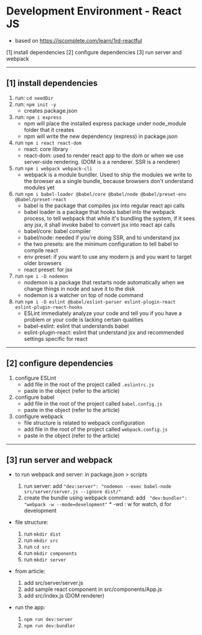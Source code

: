 ﻿# Development Environment - React JS
 
- based on https://jscomplete.com/learn/1rd-reactful

[1] install dependencies
[2] configure dependencies
[3] run server and webpack


-------------------------
[1] install dependencies
-------------------------
1. run: ``` cd needDir ```
2. run: ``` npm init -y ```
    * creates package.json
3. run: ``` npm i express ``` 
    * npm will place the installed express package under node_module folder that it creates
    * npm will write the new dependency (express) in package.json
4. run ``` npm i react react-dom ```
    * react: core library
    * react-dom: used to render react app to the dom or when we use server-side rendering. (DOM is a a renderer. SSR is a renderer)
5. run ``` npm i webpack webpack-cli ```
    * webpack is a module bundler. Used to ship the modules we write to the browser as a single bundle, because browsers don't understand modules yet
6. run ``` npm i babel-loader @babel/core @babel/node @babel/preset-env @babel/preset-react ```
    * babel is the package that compiles jsx into regular react api calls
    * babel loader is a package that hooks babel into the webpack process, to tell webpack that while it's bundling the system, if it sees any jsx, it shall invoke babel to convert jsx into react api calls
    * babel/core: babel compiler
    * babel/node: needed if you're doing SSR, and to understand jsx
    * the two presets: are the minimum configuration to tell babel to compile react
    * env preset: if you want to use any modern js and you want to target older browsers
    * react preset: for jsx  
7. run ``` npm i -D nodemon ```
    * nodemon is a package that restarts node automatically when we change things in node and save it to the disk 
    * nodemon is a watcher on top of node command
8. run ``` npm i -D eslint @babel/eslint-parser eslint-plugin-react eslint-plugin-react-hooks ```
    * ESLint immediately analyze your code and tell you if you have a problem or your code is lacking certain qualities
    * babel-eslint: eslint that understands babel
    * eslint-plugin-react: eslint that understand jsx and recommended settings specific for react


---------------------------
[2] configure dependencies
---------------------------    

1. configure ESLint
    * add file in the root of the project called ``` .eslintrc.js ```
    * paste in the object (refer to the article)
2. configure babel 
    * add file in the root of the project called ``` babel.config.js ```
    * paste in the object (refer to the article) 
3. configure webpack
    * file structure is related to webpack configuration
    * add file in the root of the project called ``` webpack.config.js ```
    * paste in the object (refer to the article)


---------------------------
[3] run server and webpack
---------------------------

* to run webpack and server:
  in package.json > scripts
    1. run server: add ``` "dev:server": "nodemon --exec babel-node src/server/server.js --ignore dist/" ```
    2. create the bundle using webpack command: add ```  "dev:bundler": "webpack -w --mode=development" ``` 
      * -wd : w for watch, d for development
      
    
* file structure:
  1. run  ``` mkdir dist ```
  2. run  ``` mkdir src ```
  3. run  ``` cd src ```
  4. run  ``` mkdir components ```
  5. run  ``` mkdir server ```


* from article:
  1. add src/server/server.js
  2. add sample react component in src/components/App.js
  3. add src/index.js (DOM renderer) 


* run the app:
  1. ``` npm run dev:server ```
  2. ``` npm run dev:bundler ```
    
